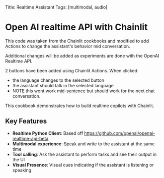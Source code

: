 Title: Realtime Assistant
Tags: [multimodal, audio]

# Open AI realtime API with Chainlit

This code was taken from the Chainlit cookbooks and modified to add Actions to change the assistant's behavior mid conversation.

Additional changes will be added as experiments are done with the OpenAI Realtime API.

2 buttons have been added using Chainlit Actions. When clicked:
- the language changes to the selected button
- the assistant should talk in the selected language
- NOTE this wont work mid-sentence but should work for the next chat conversation.



This cookbook demonstrates how to build realtime copilots with Chainlit.

## Key Features

- **Realtime Python Client**: Based off https://github.com/openai/openai-realtime-api-beta
- **Multimodal experience**: Speak and write to the assistant at the same time
- **Tool calling**: Ask the assistant to perform tasks and see their output in the UI
- **Visual Presence**: Visual cues indicating if the assistant is listening or speaking
